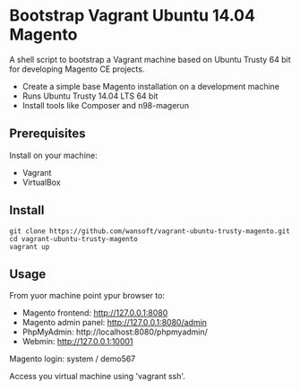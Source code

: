 # Bootstrap Vagrant Ubuntu 14.04 Magento
A shell script to bootstrap a Vagrant machine based on Ubuntu Trusty 64 bit for developing Magento CE projects.

* Create a simple base Magento installation on a development machine
* Runs Ubuntu Trusty 14.04 LTS 64 bit
* Install tools like Composer and n98-magerun


## Prerequisites

Install on your machine:

* Vagrant
* VirtualBox

## Install

```
git clone https://github.com/wansoft/vagrant-ubuntu-trusty-magento.git
cd vagrant-ubuntu-trusty-magento
vagrant up
```

## Usage

From yuor machine point ypur browser to:

* Magento frontend: http://127.0.0.1:8080
* Magento admin panel: http://127.0.0.1:8080/admin
* PhpMyAdmin:  http://localhost:8080/phpmyadmin/
* Webmin: http://127.0.0.1:10001


Magento login: system / demo567

Access you virtual machine using 'vagrant ssh'.